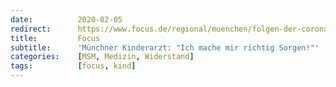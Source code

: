 ```yaml
---
date:          2020-02-05
redirect:      https://www.focus.de/regional/muenchen/folgen-der-corona-massnahmen-kinderarzt-ueber-folgen-drastischer-massnahmen-es-macht-mich-betroffen-wuetend_id_12943788.html
title:         Focus
subtitle:      'Münchner Kinderarzt: "Ich mache mir richtig Sorgen!"'
categories:    [MSM, Medizin, Widerstand]
tags:          [focus, kind]
---
```

